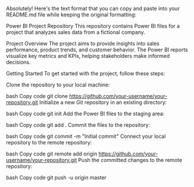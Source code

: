 
Absolutely! Here's the text format that you can copy and paste into your README.md file while keeping the original formatting:

Power BI Project Repository
This repository contains Power BI files for a project that analyzes sales data from a fictional company.

Project Overview
The project aims to provide insights into sales performance, product trends, and customer behavior. The Power BI reports visualize key metrics and KPIs, helping stakeholders make informed decisions.

Getting Started
To get started with the project, follow these steps:

Clone the repository to your local machine:

bash
Copy code
git clone https://github.com/your-username/your-repository.git
Initialize a new Git repository in an existing directory:

bash
Copy code
git init
Add the Power BI files to the staging area:

bash
Copy code
git add .
Commit the files to the repository:

bash
Copy code
git commit -m "Initial commit"
Connect your local repository to the remote repository:

bash
Copy code
git remote add origin https://github.com/your-username/your-repository.git
Push the committed changes to the remote repository:

bash
Copy code
git push -u origin master
